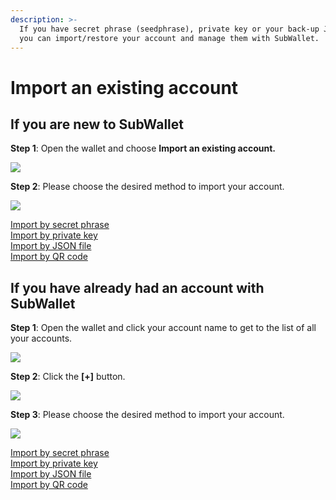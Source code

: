 ```yaml
---
description: >-
  If you have secret phrase (seedphrase), private key or your back-up JSON file,
  you can import/restore your account and manage them with SubWallet.
---
```


# Import an existing account

## If you are new to SubWallet

**Step 1**: Open the wallet and choose **Import an existing account.**

![](<../../.gitbook/assets/image (80).png>)

**Step 2**: Please choose the desired method to import your account.

![](<../../.gitbook/assets/image (91).png>)

[Import by secret phrase](import-by-secret-phrase.md)\
[Import by private key](import-by-private-key.md)\
[Import by JSON file](import-by-json-file.md)\
[Import by QR code](import-by-qr-code.md)

## If you have already had an account with SubWallet

**Step 1**: Open the wallet and click your account name to get to the list of all your accounts.

![](<../../.gitbook/assets/image (131).png>)

**Step 2**: Click the **\[+]** button.

![](<../../.gitbook/assets/image (82).png>)

**Step 3**: Please choose the desired method to import your account.

![](<../../.gitbook/assets/image (124).png>)

[Import by secret phrase](import-by-secret-phrase.md)\
[Import by private key](import-by-private-key.md)\
[Import by JSON file](import-by-json-file.md)\
[Import by QR code](import-by-qr-code.md)

